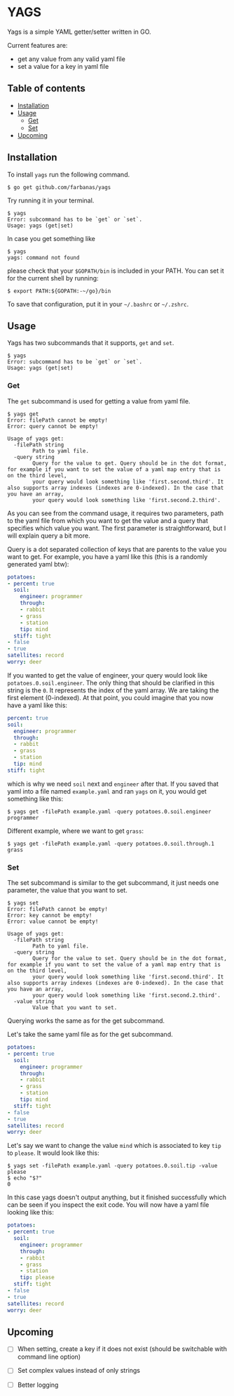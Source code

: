 # YAGS
<!-- vim-markdown-toc -->
Yags is a simple YAML getter/setter written in GO. 

Current features are:
- get any value from any valid yaml file
- set a value for a key in yaml file

## Table of contents
* [Installation](#installation)
* [Usage](#usage)
	* [Get](#get)
	* [Set](#set)
* [Upcoming](#upcoming)


## Installation
To install `yags` run the following command.
```
$ go get github.com/farbanas/yags
```

Try running it in your terminal.
```
$ yags
Error: subcommand has to be `get` or `set`.
Usage: yags (get|set)
```

In case you get something like
```
$ yags
yags: command not found
```
please check that your `$GOPATH/bin` is included in your PATH. You can set it for the current shell by running:
```
$ export PATH:${GOPATH:-~/go}/bin
```
To save that configuration, put it in your `~/.bashrc` or `~/.zshrc`.

## Usage
Yags has two subcommands that it supports, `get` and `set`.
```
$ yags
Error: subcommand has to be `get` or `set`.
Usage: yags (get|set)
```
### Get
The `get` subcommand is used for getting a value from yaml file. 
```
$ yags get 
Error: filePath cannot be empty!
Error: query cannot be empty!

Usage of yags get:
  -filePath string
        Path to yaml file.
  -query string 
        Query for the value to get. Query should be in the dot format, for example if you want to set the value of a yaml map entry that is on the third level,
        your query would look something like 'first.second.third'. It also supports array indexes (indexes are 0-indexed). In the case that you have an array,
        your query would look something like 'first.second.2.third'.
```
As you can see from the command usage, it requires two parameters, path to the yaml file from which you want to get the value
and a query that specifies which value you want. The first parameter is straightforward, but I will explain query a bit more.

Query is a dot separated collection of keys that are parents to the value you want to get. For example, you have a yaml like this
(this is a randomly generated yaml btw):
```yaml
potatoes:
- percent: true
  soil:
    engineer: programmer
    through:
    - rabbit
    - grass
    - station
    tip: mind
  stiff: tight
- false
- true
satellites: record
worry: deer
```
If you wanted to get the value of engineer, your query would look like `potatoes.0.soil.engineer`. The only thing that should 
be clarified in this string is the `0`. It represents the index of the yaml array. We are taking the first element (0-indexed).
At that point, you could imagine that you now have a yaml like this:
```yaml
percent: true
soil:
  engineer: programmer
  through:
  - rabbit
  - grass
  - station
  tip: mind
stiff: tight
```
which is why we need `soil` next and `engineer` after that. If you saved that yaml into a file named `example.yaml` and ran
`yags` on it, you would get something like this:
```shell script
$ yags get -filePath example.yaml -query potatoes.0.soil.engineer
programmer
``` 
Different example, where we want to get `grass`:
```shell script
$ yags get -filePath example.yaml -query potatoes.0.soil.through.1
grass
```
### Set
The set subcommand is similar to the get subcommand, it just needs one parameter, the value that you want to set.
```
$ yags set
Error: filePath cannot be empty!
Error: key cannot be empty!
Error: value cannot be empty!

Usage of yags get:
  -filePath string
        Path to yaml file.
  -query string 
        Query for the value to set. Query should be in the dot format, for example if you want to set the value of a yaml map entry that is on the third level,
        your query would look something like 'first.second.third'. It also supports array indexes (indexes are 0-indexed). In the case that you have an array,
        your query would look something like 'first.second.2.third'.
  -value string
        Value that you want to set.
```
Querying works the same as for the get subcommand. 

Let's take the same yaml file as for the get subcommand.
```yaml
potatoes:
- percent: true
  soil:
    engineer: programmer
    through:
    - rabbit
    - grass
    - station
    tip: mind
  stiff: tight
- false
- true
satellites: record
worry: deer
```
Let's say we want to change the value `mind` which is associated to key `tip` to `please`. It would look like this:
```shell script
$ yags set -filePath example.yaml -query potatoes.0.soil.tip -value please
$ echo "$?"
0
```
In this case yags doesn't output anything, but it finished successfully which can be seen if you inspect the exit code.
You will now have a yaml file looking like this:
```yaml
potatoes:
- percent: true
  soil:
    engineer: programmer
    through:
    - rabbit
    - grass
    - station
    tip: please
  stiff: tight
- false
- true
satellites: record
worry: deer
```

## Upcoming
- [ ] When setting, create a key if it does not exist (should be switchable with command line option)
- [ ] Set complex values instead of only strings
- [ ] Better logging


